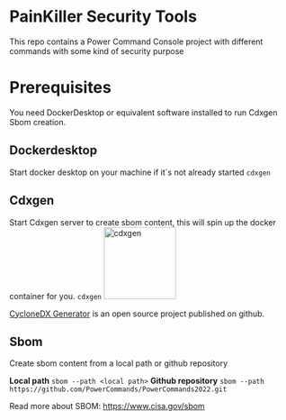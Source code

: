 # PainKiller Security Tools

This repo contains a Power Command Console project with different commands with some kind of security purpose

# Prerequisites
You need DockerDesktop or equivalent software installed to run Cdxgen Sbom creation.

## Dockerdesktop
Start docker desktop on your machine if it´s not already started
```cdxgen```

## Cdxgen 
Start Cdxgen server to create sbom content, this will spin up the docker container for you.
```cdxgen```
<img src="cdxgen.png" alt="cdxgen" width="128">

[CycloneDX Generator](https://github.com/CycloneDX/cdxgen) is an open source project published on github. 

## Sbom
Create sbom content from a local path or github repository

**Local path**
```sbom --path <local path>```
**Github repository**
```sbom --path https://github.com/PowerCommands/PowerCommands2022.git```

Read more about SBOM: https://www.cisa.gov/sbom
